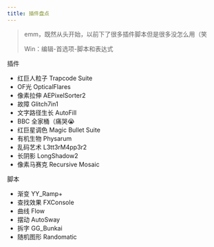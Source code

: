 ```yaml
---
title: 插件盘点
---
```


> emm，既然从头开始，以前下了很多插件脚本但是很多没怎么用（笑
>
> Win：编辑-首选项-脚本和表达式

插件

- 红巨人粒子 Trapcode Suite 
- OF光 OpticalFlares
- 像素拉伸 AEPixelSorter2
- 故障 Glitch7in1
- 文字路径生长 AutoFill
- BBC 全家桶（痛哭😭
- 红巨星调色 Magic Bullet Suite
- 有机生物 Physarum
- 乱码艺术 L3tt3rM4pp3r2 
- 长阴影 LongShadow2
- 像素马赛克 Recursive Mosaic

脚本

- 渐变 YY_Ramp+
- 查找效果 FXConsole
- 曲线 Flow 
- 摆动 AutoSway
- 拆字 GG_Bunkai
- 随机图形 Randomatic 

